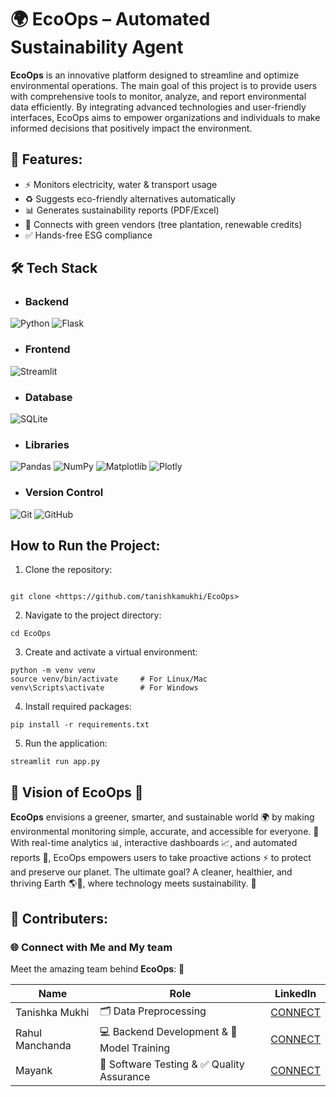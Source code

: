 # 🌍 EcoOps – Automated Sustainability Agent

**EcoOps** is an innovative platform designed to streamline and optimize environmental operations. The main goal of this project is to provide users with comprehensive tools to monitor, analyze, and report environmental data efficiently. By integrating advanced technologies and user-friendly interfaces, EcoOps aims to empower organizations and individuals to make informed decisions that positively impact the environment.

## 🚀 Features:
- ⚡ Monitors electricity, water & transport usage  
- ♻️ Suggests eco-friendly alternatives automatically  
- 📊 Generates sustainability reports (PDF/Excel)  
- 🌱 Connects with green vendors (tree plantation, renewable credits)  
- ✅ Hands-free ESG compliance  


## 🛠️ Tech Stack

- ### Backend  
![Python](https://img.shields.io/badge/Python-3776AB?style=for-the-badge&logo=python&logoColor=white) ![Flask](https://img.shields.io/badge/Flask-000000?style=for-the-badge&logo=flask&logoColor=white)
- ### Frontend  
![Streamlit](https://img.shields.io/badge/Streamlit-FF4B4B?style=for-the-badge&logo=streamlit&logoColor=white)
- ### Database  
![SQLite](https://img.shields.io/badge/SQLite-003B57?style=for-the-badge&logo=sqlite&logoColor=white)  
- ### Libraries  
![Pandas](https://img.shields.io/badge/Pandas-150458?style=for-the-badge&logo=pandas&logoColor=white)  ![NumPy](https://img.shields.io/badge/NumPy-013243?style=for-the-badge&logo=numpy&logoColor=white)  ![Matplotlib](https://img.shields.io/badge/Matplotlib-11557C?style=for-the-badge&logo=plotly&logoColor=white)  ![Plotly](https://img.shields.io/badge/Plotly-3F4F75?style=for-the-badge&logo=plotly&logoColor=white)
- ### Version Control  
![Git](https://img.shields.io/badge/Git-F05032?style=for-the-badge&logo=git&logoColor=white)  ![GitHub](https://img.shields.io/badge/GitHub-181717?style=for-the-badge&logo=github&logoColor=white)


## How to Run the Project:
1) Clone the repository:
```

git clone <https://github.com/tanishkamukhi/EcoOps>
```

2) Navigate to the project directory:
```
cd EcoOps
```

3) Create and activate a virtual environment:
```
python -m venv venv
source venv/bin/activate     # For Linux/Mac
venv\Scripts\activate        # For Windows
```

4) Install required packages:
```
pip install -r requirements.txt
```

5) Run the application:
```
streamlit run app.py
```
## 🌱 Vision of EcoOps 🌱

**EcoOps**  envisions a greener, smarter, and sustainable world 🌍 by making environmental monitoring simple, accurate, and accessible for everyone. 🌿
With real-time analytics 📊, interactive dashboards 📈, and automated reports 📝, EcoOps empowers users to take proactive actions ⚡ to protect and preserve our planet. The ultimate goal? A cleaner, healthier, and thriving Earth 🌎💚, where technology meets sustainability. 🌟

## 🤝 Contributers: 

### 🌐 Connect with Me and My team
Meet the amazing team behind **EcoOps**: 🚀

| Name            | Role                                       | LinkedIn     |
| --------------- | ------------------------------------------ | ------------ |
| Tanishka Mukhi  | 🗂 Data Preprocessing    | [CONNECT](https://www.linkedin.com/in/tanishka-mukhi09/) |
| Rahul Manchanda | 💻 Backend Development & 🤖 Model Training| [CONNECT](https://www.linkedin.com/in/rahul-manchanda-3959b120a/) |
| Mayank          | 🧪 Software Testing & ✅ Quality Assurance| [CONNECT](https://www.linkedin.com/in/mayank-bodgujar-b89497319/) |
